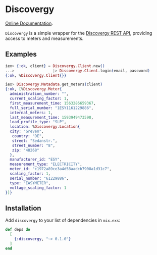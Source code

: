# Discovergy

[Online Documentation](https://hexdocs.pm/discovergy).

<!-- MDOC !-->

`Discovergy` is a simple wrapper for the [Discovergy REST API](https://api.discovergy.com/docs/), providing access to meters and measurements.

## Examples

```elixir
iex> {:ok, client} = Discovergy.Client.new()
...>                 |> Discovergy.Client.login(email, password)
{:ok, %Discovergy.Client{}}

iex> Discovergy.Metadata.get_meters(client)
{:ok, [%Discovergy.Meter{
  administration_number: "",
  current_scaling_factor: 1,
  first_measurement_time: 1563286659367,
  full_serial_number: "1ESY1161229886",
  internal_meters: 1,
  last_measurement_time: 1593949473598,
  load_profile_type: "SLP",
  location: %Discovergy.Location{
  city: "Greven",
   country: "DE",
   street: "Sedanstr.",
   street_number: "8",
   zip: "48268"
  },
  manufacturer_id: "ESY",
  measurement_type: "ELECTRICITY",
  meter_id: "c1972a89ce3a4d58aadcb7908a1d31c7",
  scaling_factor: 1,
  serial_number: "61229886",
  type: "EASYMETER",
  voltage_scaling_factor: 1
}]}

```

<!-- MDOC !-->

## Installation

Add `discovergy` to your list of dependencies in `mix.exs`:

```elixir
def deps do
  [
    {:discovergy, "~> 0.1.0"}
  ]
end
```
